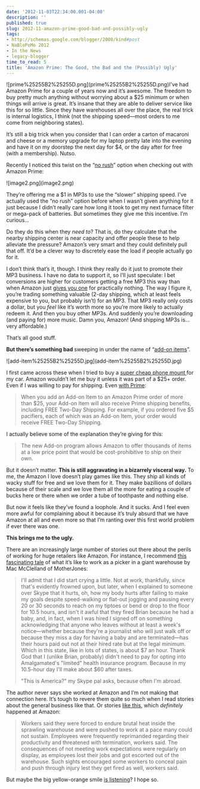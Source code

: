 ```yaml
---
date: '2012-11-03T22:34:00.001-04:00'
description: ''
published: true
slug: 2012-11-amazon-prime-good-bad-and-possibly-ugly
tags:
- http://schemas.google.com/blogger/2008/kind#post
- NaBloPoMo 2012
- In the News
- legacy-blogger
time_to_read: 5
title: 'Amazon Prime: The Good, the Bad and the (Possibly) Ugly'
---
```


<p>![prime%25255B2%25255D.png](prime%25255B2%25255D.png)I’ve had Amazon Prime for a couple of years now and it’s awesome. The freedom to buy pretty much anything without worrying about a $25 minimum or when things will arrive is great. It’s insane that they are able to deliver service like this for so little. Since they have warehouses all over the place, the real trick is internal logistics, I think (not the shipping speed—most orders to me come from neighboring states). </p>
<p>It’s still a big trick when you consider that I can order a carton of macaroni and cheese or a memory upgrade for my laptop pretty late into the evening and have it on my doorstep the next day for $4, or the day after for free (with a membership). Nutso.</p>
<p>Recently I noticed this twist on the “<a href="http://www.amazon.com/gp/help/customer/display.html/ref=hp_navbox_overview_norush?nodeId=200444160#norush">no rush</a>” option when checking out with Amazon Prime:</p>
<p>![image2.png](image2.png)</a></p>
<p>They’re offering me a $1 in MP3s to use the “slower” shipping speed. I’ve actually used the “no rush” option before when I wasn’t given anything for it just because I didn’t really care how long it took to get my next furnace filter or mega-pack of batteries. But sometimes they give me this incentive. I’m curious…</p>
<p>Do they do this when they <em>need to</em>? That is, do they calculate that the nearby shipping center is near capacity and offer people these to help alleviate the pressure? Amazon’s very smart and they could definitely pull that off. It’d be a clever way to discretely ease the load if people actually go for it.</p>
<p>I don’t think that’s it, though. I think they really do it just to promote their MP3 business. I have no data to support it, so I’ll just speculate: I bet conversions are higher for customers getting a free MP3 this way than when Amazon just <a href="http://www.amazon.com/gp/feature.html?ie=UTF8&amp;docId=1000740381">gives you one</a> for practically nothing. The way I figure it, you’re trading something valuable (2-day shipping, which at least feels expensive to you, but probably isn’t) for an MP3. That MP3 really only costs a dollar, but you <em>feel</em> like it’s worth more so you’re more likely to actually redeem it. And then you buy other MP3s. And suddenly you’re downloading (and paying for) more music. Damn you, Amazon! (And shipping MP3s is…very affordable.)</p>
<p>That’s all good stuff. </p>
<p><strong>But there’s something bad </strong>sweeping in under the name of “<a href="http://www.amazon.com/gp/help/customer/display.html?nodeId=200876660">add-on items</a>”. </p>
<p>![add-item%25255B2%25255D.jpg](add-item%25255B2%25255D.jpg)</p>
<p>I first came across these when I tried to buy a <a href="http://www.amazon.com/Wazes-Universal-Mount-your-Smartphone/dp/B004O7S7Z0">super cheap phone mount </a>for my car. Amazon wouldn’t let me buy it unless it was part of a $25+ order. Even if I was willing to pay for shipping. Even <a href="http://www.amazon.com/gp/help/customer/display.html?ie=UTF8&amp;nodeId=200876660#prime">with Prime</a>:</p>
<blockquote> 
<p>When you add an Add-on Item to an Amazon Prime order of more than $25, your Add-on Item will also receive Prime shipping benefits, including FREE Two-Day Shipping. For example, if you ordered five $5 pacifiers, each of which was an Add-on Item, your order would receive FREE Two-Day Shipping.</p>
</blockquote>
<p>I actually believe some of the explanation they’re giving for this: </p>
<blockquote> 
<p>The new Add-on program allows Amazon to offer thousands of items at a low price point that would be cost-prohibitive to ship on their own.</p>
</blockquote>
<p>But it doesn’t matter. <strong>This is still aggravating in a bizarrely visceral way.</strong> To me, the Amazon I love doesn’t play games like this. They ship all kinds of wacky stuff for free and we love them for it. They make bazillions of dollars because of their scale and we love them all the more for eating a couple of bucks here or there when we order a tube of toothpaste and nothing else. </p>
<p>But now it feels like they’ve found a loophole. And it sucks. And I feel even more awful for complaining about it because it’s truly absurd that we have Amazon at all and even more so that I’m ranting over this first world problem if ever there was one.</p>
<p><strong>This brings me to the ugly.</strong></p>
<p>There are an increasingly large number of stories out there about the perils of working for huge retailers like Amazon. For instance, I recommend <a href="http://www.motherjones.com/politics/2012/02/mac-mcclelland-free-online-shipping-warehouses-labor">this fascinating tale</a> of what it’s like to work as a picker in a giant warehouse by Mac McClelland of MotherJones:</p>
<blockquote> 
<p>I'll admit that I did start crying a little. Not at work, thankfully, since that's evidently frowned upon, but later, when I explained to someone over Skype that it hurts, oh, how my body hurts after failing to make my goals despite speed-walking or flat-out jogging and pausing every 20 or 30 seconds to reach on my tiptoes or bend or drop to the floor for 10.5 hours, and isn't it awful that they fired Brian because he had a baby, and, in fact, when I was hired I signed off on something acknowledging that anyone who leaves without at least a week's notice—whether because they're a journalist who will just walk off or because they miss a day for having a baby and are terminated—has their hours paid out not at their hired rate but at the legal minimum. Which in this state, like in lots of states, is about $7 an hour. Thank God that I (unlike Brian, probably) didn't need to pay for opting into Amalgamated's &quot;limited&quot; health insurance program. Because in my 10.5-hour day I'll make about $60 after taxes.</p>  
<p>&quot;This is America?&quot; my Skype pal asks, because often I'm abroad.</p>
</blockquote>
<p>The author never says she worked at Amazon and I’m not making that connection here. It’s tough to revere them quite so much when I read stories about the general business like that. Or stories <a href="http://www.mcall.com/news/local/amazon/mc-allentown-amazon-complaints-20110917,0,6503103.story">like this</a>, which <em>definitely </em>happened at Amazon:</p>
<blockquote> 
<p>Workers said they were forced to endure brutal heat inside the sprawling warehouse and were pushed to work at a pace many could not sustain. Employees were frequently reprimanded regarding their productivity and threatened with termination, workers said. The consequences of not meeting work expectations were regularly on display, as employees lost their jobs and got escorted out of the warehouse. Such sights encouraged some workers to conceal pain and push through injury lest they get fired as well, workers said.</p>
</blockquote>
<p>But maybe the big yellow-orange smile <a href="http://theweek.com/article/index/230950/amazons-worker-education-program-a-sweatshop-cover-up">is listening</a>? I hope so.</p>